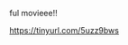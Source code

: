 ful movieee!!

https://tinyurl.com/5uzz9bws
<!---
Xyzmrj/Xyzmrj is a ✨ special ✨ repository because its `README.md` (this file) appears on your GitHub profile.
You can click the Preview link to take a look at your changes.
--->
